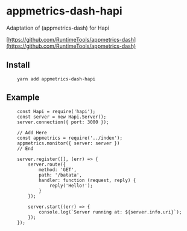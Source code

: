 # appmetrics-dash-hapi
Adaptation of (appmetrics-dash) for Hapi

[https://github.com/RuntimeTools/appmetrics-dash](https://github.com/RuntimeTools/appmetrics-dash)


## Install
```
    yarn add appmetrics-dash-hapi
```

## Example

```
    const Hapi = require('hapi');
    const server = new Hapi.Server();
    server.connection({ port: 3000 });

    // Add Here
    const appmetrics = require('../index');
    appmetrics.monitor({ server: server })
    // End

    server.register([], (err) => {
        server.route({
            method: 'GET',
            path: '/batata',
            handler: function (request, reply) {
                reply('Hello!');
            }
        });

        server.start((err) => {
            console.log(`Server running at: ${server.info.uri}`);
        });
    });
```